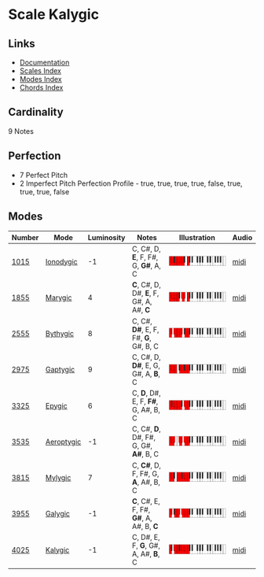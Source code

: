 # Scale Kalygic

## Links

- [Documentation](README.md)
- [Scales Index](Scales.md)
- [Modes Index](Modes.md)
- [Chords Index](Chords.md)

## Cardinality

9 Notes

## Perfection

- 7 Perfect Pitch
- 2 Imperfect Pitch
Perfection Profile - true, true, true, true, false, true, true, true, false

## Modes

| Number | Mode | Luminosity | Notes | Illustration | Audio |
|--------|------|------------|-------|--------------|-------|
| [1015](https://ianring.com/musictheory/scales/1015) | [Ionodygic](ModeIonodygic.md) | -1 | C, C#, D, **E**, F, F#, G, **G#**, A, C | ![CNaturalIonodygic](ModeCNaturalIonodygic.png) | [midi](https://github.com/edipermadi/music/blob/main/docs/ModeCNaturalIonodygic.mid?raw=true) | 
| [1855](https://ianring.com/musictheory/scales/1855) | [Marygic](ModeMarygic.md) | 4 | **C**, C#, D, D#, **E**, F, G#, A, A#, **C** | ![CNaturalMarygic](ModeCNaturalMarygic.png) | [midi](https://github.com/edipermadi/music/blob/main/docs/ModeCNaturalMarygic.mid?raw=true) | 
| [2555](https://ianring.com/musictheory/scales/2555) | [Bythygic](ModeBythygic.md) | 8 | C, C#, **D#**, E, F, F#, **G**, G#, B, C | ![CNaturalBythygic](ModeCNaturalBythygic.png) | [midi](https://github.com/edipermadi/music/blob/main/docs/ModeCNaturalBythygic.mid?raw=true) | 
| [2975](https://ianring.com/musictheory/scales/2975) | [Gaptygic](ModeGaptygic.md) | 9 | C, C#, D, **D#**, E, G, G#, A, **B**, C | ![CNaturalGaptygic](ModeCNaturalGaptygic.png) | [midi](https://github.com/edipermadi/music/blob/main/docs/ModeCNaturalGaptygic.mid?raw=true) | 
| [3325](https://ianring.com/musictheory/scales/3325) | [Epygic](ModeEpygic.md) | 6 | C, **D**, D#, E, F, **F#**, G, A#, B, C | ![CNaturalEpygic](ModeCNaturalEpygic.png) | [midi](https://github.com/edipermadi/music/blob/main/docs/ModeCNaturalEpygic.mid?raw=true) | 
| [3535](https://ianring.com/musictheory/scales/3535) | [Aeroptygic](ModeAeroptygic.md) | -1 | C, C#, **D**, D#, F#, G, G#, **A#**, B, C | ![CNaturalAeroptygic](ModeCNaturalAeroptygic.png) | [midi](https://github.com/edipermadi/music/blob/main/docs/ModeCNaturalAeroptygic.mid?raw=true) | 
| [3815](https://ianring.com/musictheory/scales/3815) | [Mylygic](ModeMylygic.md) | 7 | C, **C#**, D, F, F#, G, **A**, A#, B, C | ![CNaturalMylygic](ModeCNaturalMylygic.png) | [midi](https://github.com/edipermadi/music/blob/main/docs/ModeCNaturalMylygic.mid?raw=true) | 
| [3955](https://ianring.com/musictheory/scales/3955) | [Galygic](ModeGalygic.md) | -1 | **C**, C#, E, F, F#, **G#**, A, A#, B, **C** | ![CNaturalGalygic](ModeCNaturalGalygic.png) | [midi](https://github.com/edipermadi/music/blob/main/docs/ModeCNaturalGalygic.mid?raw=true) | 
| [4025](https://ianring.com/musictheory/scales/4025) | [Kalygic](ModeKalygic.md) | -1 | C, D#, E, F, **G**, G#, A, A#, **B**, C | ![CNaturalKalygic](ModeCNaturalKalygic.png) | [midi](https://github.com/edipermadi/music/blob/main/docs/ModeCNaturalKalygic.mid?raw=true) | 
